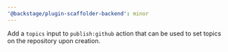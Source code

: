```yaml
---
'@backstage/plugin-scaffolder-backend': minor
---
```


Add a `topics` input to `publish:github` action that can be used to set topics on the repository upon creation.

